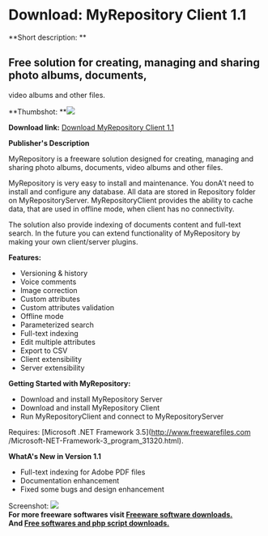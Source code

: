 # Download: MyRepository Client 1.1

**Short description: **

## Free solution for creating, managing and sharing photo albums, documents,
video albums and other files.

  
**Thumbshot: **![](http://www.freewarefiles.com/screenshot/myrpstryclient_md.jpg)   
  
**Download link:** [Download MyRepository Client 1.1](http://freesoftwares.boysofts.com/MyRepository-Client_program_76463.html)  
  

**Publisher's Description**  
  

MyRepository is a freeware solution designed for creating, managing and
sharing photo albums, documents, video albums and other files.

MyRepository is very easy to install and maintenance. You donA't need to
install and configure any database. All data are stored in Repository folder
on MyRepositoryServer. MyRepositoryClient provides the ability to cache data,
that are used in offline mode, when client has no connectivity.

The solution also provide indexing of documents content and full-text search.
In the future you can extend functionality of MyRepository by making your own
client/server plugins.

**Features:**

  * Versioning & history
  * Voice comments
  * Image correction
  * Custom attributes
  * Custom attributes validation
  * Offline mode
  * Parameterized search
  * Full-text indexing
  * Edit multiple attributes
  * Export to CSV
  * Client extensibility
  * Server extensibility

**Getting Started with MyRepository:**

  * Download and install MyRepository Server
  * Download and install MyRepository Client
  * Run MyRepositoryClient and connect to MyRepositoryServer

Requires: [Microsoft .NET Framework 3.5](http://www.freewarefiles.com
/Microsoft-NET-Framework-3_program_31320.html).

**WhatA's New in Version 1.1**

  * Full-text indexing for Adobe PDF files
  * Documentation enhancement
  * Fixed some bugs and design enhancement

  
  
Screenshot: ![](http://www.freewarefiles.com/screenshot/myrpstryclient.jpg)  
**For more freeware softwares visit [Freeware software downloads.](http://freesoftwares.boysofts.com/)**   
**And [Free softwares and php script downloads.](http://www.boysofts.com/)**

